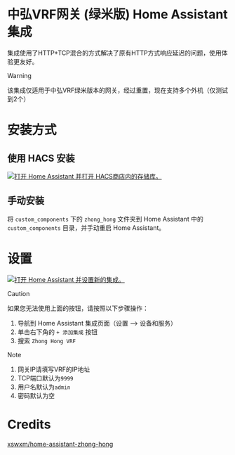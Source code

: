 # 中弘VRF网关 (绿米版) Home Assistant集成

集成使用了HTTP+TCP混合的方式解决了原有HTTP方式响应延迟的问题，使用体验更友好。

> [!WARNING]
> 
> 该集成仅适用于中弘VRF绿米版本的网关，经过重置，现在支持多个外机（仅测试到2个）

# 安装方式

## 使用 HACS 安装

[![打开 Home Assistant 并打开 HACS商店内的存储库。](https://my.home-assistant.io/badges/hacs_repository.svg)](https://my.home-assistant.io/redirect/hacs_repository/?owner=Johnnybyzhang&repository=[home-assistant-zhong-hong](https://github.com/Johnnybyzhang/home-assistant-zhong-hong)&category=integration)

## 手动安装

将 `custom_components` 下的 `zhong_hong` 文件夹到 Home Assistant 中的`custom_components` 目录，并手动重启 Home Assistant。

# 设置

[![打开 Home Assistant 并设置新的集成。](https://my.home-assistant.io/badges/config_flow_start.svg)](https://my.home-assistant.io/redirect/config_flow_start/?domain=zhong_hong_vrf)

> [!CAUTION]
> 
> 如果您无法使用上面的按钮，请按照以下步骤操作：
> 
> 1. 导航到 Home Assistant 集成页面（设置 --> 设备和服务）
> 2. 单击右下角的 `+ 添加集成` 按钮
> 3. 搜索 `Zhong Hong VRF`

> [!NOTE]
> 
> 1. 网关IP请填写VRF的IP地址
> 2. TCP端口默认为`9999`
> 3. 用户名默认为`admin`
> 4. 密码默认为空

# Credits
[xswxm/home-assistant-zhong-hong](https://github.com/xswxm/home-assistant-zhong-hong)
